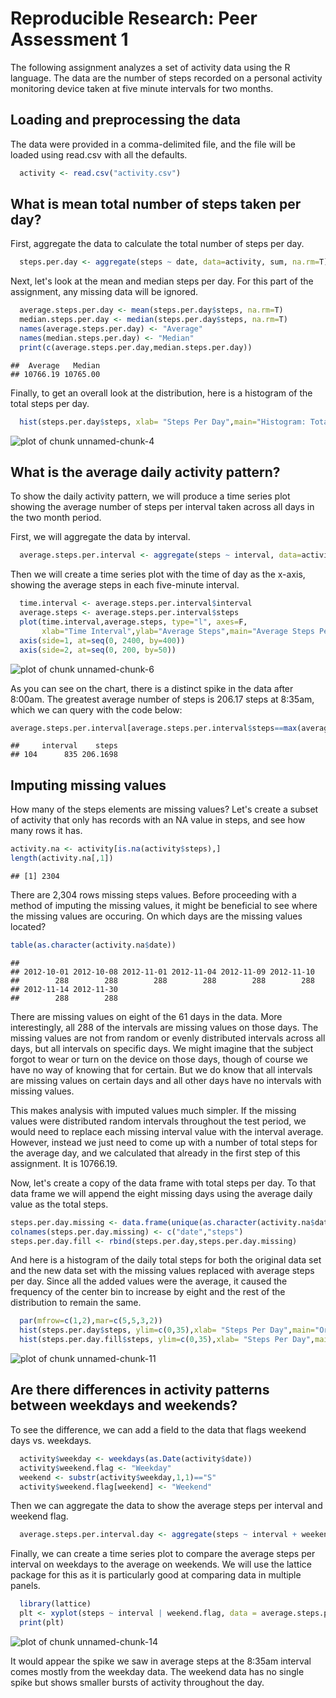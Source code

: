 
Reproducible Research: Peer Assessment 1
============================================

The following assignment analyzes a set of activity data using the R language.  The data are the number of steps recorded on a personal activity monitoring device taken at five minute intervals for two months.  

## Loading and preprocessing the data

The data were provided in a comma-delimited file, and the file will be loaded using read.csv with all the defaults.


```r
  activity <- read.csv("activity.csv")
```


## What is mean total number of steps taken per day?

First, aggregate the data to calculate the total number of steps per day.


```r
  steps.per.day <- aggregate(steps ~ date, data=activity, sum, na.rm=T)
```

Next, let's look at the mean and median steps per day. For this part of the assignment, any missing data will be ignored.


```r
  average.steps.per.day <- mean(steps.per.day$steps, na.rm=T)
  median.steps.per.day <- median(steps.per.day$steps, na.rm=T)
  names(average.steps.per.day) <- "Average"
  names(median.steps.per.day) <- "Median"
  print(c(average.steps.per.day,median.steps.per.day))
```

```
##  Average   Median 
## 10766.19 10765.00
```

Finally, to get an overall look at the distribution, here is a histogram of the total steps per day.


```r
  hist(steps.per.day$steps, xlab= "Steps Per Day",main="Histogram: Total Steps Per Day")
```

![plot of chunk unnamed-chunk-4](figure/unnamed-chunk-4-1.png) 

## What is the average daily activity pattern?

To show the daily activity pattern, we will produce a time series plot showing the average number of steps per interval taken across all days in the two month period.

First, we will aggregate the data by interval.


```r
  average.steps.per.interval <- aggregate(steps ~ interval, data=activity, mean, na.rm=T)
```

Then we will create a time series plot with the time of day as the x-axis, showing the average steps in each five-minute interval.


```r
  time.interval <- average.steps.per.interval$interval
  average.steps <- average.steps.per.interval$steps
  plot(time.interval,average.steps, type="l", axes=F,
       xlab="Time Interval",ylab="Average Steps",main="Average Steps Per Daily Interval")
  axis(side=1, at=seq(0, 2400, by=400))
  axis(side=2, at=seq(0, 200, by=50))
```

![plot of chunk unnamed-chunk-6](figure/unnamed-chunk-6-1.png) 

As you can see on the chart, there is a distinct spike in the data after 8:00am.  The greatest average number of steps is 206.17 steps at 8:35am, which we can query with the code below:


```r
average.steps.per.interval[average.steps.per.interval$steps==max(average.steps.per.interval$steps),]
```

```
##     interval    steps
## 104      835 206.1698
```

## Imputing missing values

How many of the steps elements are missing values? Let's create a subset of activity that only has records with an NA value in steps, and see how many rows it has.


```r
activity.na <- activity[is.na(activity$steps),]
length(activity.na[,1])
```

```
## [1] 2304
```

There are 2,304 rows missing steps values. Before proceeding with a method of imputing the missing values, it might be beneficial to see where the missing values are occuring. On which days are the missing values located?


```r
table(as.character(activity.na$date))
```

```
## 
## 2012-10-01 2012-10-08 2012-11-01 2012-11-04 2012-11-09 2012-11-10 
##        288        288        288        288        288        288 
## 2012-11-14 2012-11-30 
##        288        288
```

There are missing values on eight of the 61 days in the data.  More interestingly, all 288 of the intervals are missing values on those days. The missing values are not from random or evenly distributed intervals across all days, but all intervals on specific days. We might imagine that the subject forgot to wear or turn on the device on those days, though of course we have no way of knowing that for certain. But we do know that all intervals are missing values on certain days and all other days have no intervals with missing values.

This makes analysis with imputed values much simpler. If the missing values were distributed random intervals throughout the test period, we would need to replace each missing interval value with the interval average. However, instead we just need to come up with a number of total steps for the average day, and we calculated that already in the first step of this assignment. It is 10766.19.

Now, let's create a copy of the data frame with total steps per day.  To that data frame we will append the eight missing days using the average daily value as the total steps.


```r
steps.per.day.missing <- data.frame(unique(as.character(activity.na$date)), rep(average.steps.per.day,each=8))
colnames(steps.per.day.missing) <- c("date","steps")
steps.per.day.fill <- rbind(steps.per.day,steps.per.day.missing)
```

And here is a histogram of the daily total steps for both the original data set and the new data set with the missing values replaced with average steps per day. Since all the added values were the average, it caused the frequency of the center bin to increase by eight and the rest of the distribution to remain the same.


```r
  par(mfrow=c(1,2),mar=c(5,5,3,2))
  hist(steps.per.day$steps, ylim=c(0,35),xlab= "Steps Per Day",main="Original Data")
  hist(steps.per.day.fill$steps, ylim=c(0,35),xlab= "Steps Per Day",main="Data With Imputed Values")
```

![plot of chunk unnamed-chunk-11](figure/unnamed-chunk-11-1.png) 

## Are there differences in activity patterns between weekdays and weekends?

To see the difference, we can add a field to the data that flags weekend days vs. weekdays. 


```r
  activity$weekday <- weekdays(as.Date(activity$date))
  activity$weekend.flag <- "Weekday"
  weekend <- substr(activity$weekday,1,1)=="S"
  activity$weekend.flag[weekend] <- "Weekend"
```
Then we can aggregate the data to show the average steps per interval and weekend flag.

```r
  average.steps.per.interval.day <- aggregate(steps ~ interval + weekend.flag, data=activity, mean, na.rm=T)
```

Finally, we can create a time series plot to compare the average steps per interval on weekdays to the average on weekends.  We will use the lattice package for this as it is particularly good at comparing data in multiple panels.


```r
  library(lattice)
  plt <- xyplot(steps ~ interval | weekend.flag, data = average.steps.per.interval.day, layout = c(1,2), type="l")
  print(plt)
```

![plot of chunk unnamed-chunk-14](figure/unnamed-chunk-14-1.png) 

It would appear the spike we saw in average steps at the 8:35am interval comes mostly from the weekday data.  The weekend data has no single spike but shows smaller bursts of activity throughout the day.  

